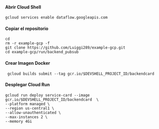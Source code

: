 #### Abrir Cloud Shell

```
gcloud services enable dataflow.googleapis.com
```


#### Copiar el repositorio 
```
cd
rm -r example-gcp -f
git clone https://github.com/Luiggi289/example-gcp.git  
cd example-gcp/run/backend_pubsub
```

#### Crear Imagen Docker
```
 gcloud builds submit --tag gcr.io/$DEVSHELL_PROJECT_ID/backendcard 
```

#### Desplegar Cloud Run
```
gcloud run deploy service-card --image gcr.io/$DEVSHELL_PROJECT_ID/backendcard  \
--platform managed \
--region us-central1 \
--allow-unauthenticated \
--max-instances 2 \
--memory 4Gi 
```


